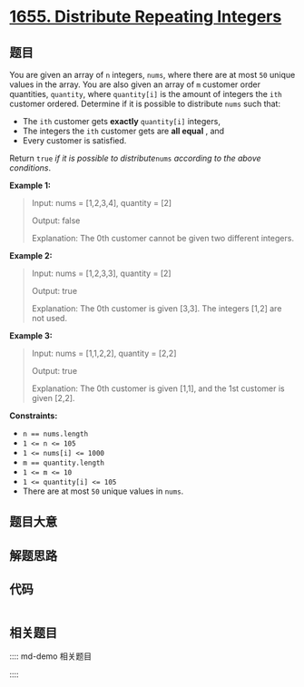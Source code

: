 # [1655. Distribute Repeating Integers](https://leetcode.com/problems/distribute-repeating-integers/)

## 题目

You are given an array of `n` integers, `nums`, where there are at most `50`
unique values in the array. You are also given an array of `m` customer order
quantities, `quantity`, where `quantity[i]` is the amount of integers the
`ith` customer ordered. Determine if it is possible to distribute `nums` such
that:

  * The `ith` customer gets **exactly** `quantity[i]` integers,
  * The integers the `ith` customer gets are **all equal** , and
  * Every customer is satisfied.

Return `true` _if it is possible to distribute_`nums` _according to the above
conditions_.



**Example 1:**

> Input: nums = [1,2,3,4], quantity = [2]
> 
> Output: false
> 
> Explanation: The 0th customer cannot be given two different integers.

**Example 2:**

> Input: nums = [1,2,3,3], quantity = [2]
> 
> Output: true
> 
> Explanation: The 0th customer is given [3,3]. The integers [1,2] are not used.

**Example 3:**

> Input: nums = [1,1,2,2], quantity = [2,2]
> 
> Output: true
> 
> Explanation: The 0th customer is given [1,1], and the 1st customer is given [2,2].

**Constraints:**

  * `n == nums.length`
  * `1 <= n <= 105`
  * `1 <= nums[i] <= 1000`
  * `m == quantity.length`
  * `1 <= m <= 10`
  * `1 <= quantity[i] <= 105`
  * There are at most `50` unique values in `nums`.


## 题目大意

## 解题思路

## 代码

```javascript

```

## 相关题目

:::: md-demo 相关题目

::::
